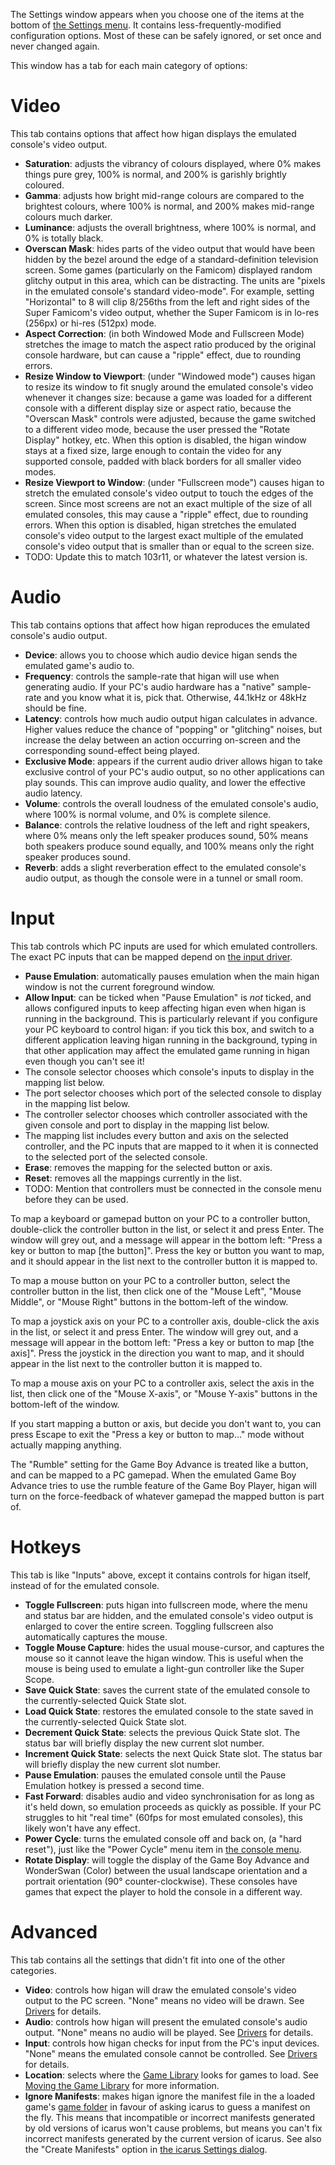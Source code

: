 The Settings window
appears when you choose
one of the items at the bottom of
[the Settings menu](higan.md#the-settings-menu).
It contains less-frequently-modified configuration options.
Most of these can be safely ignored,
or set once and never changed again.

This window has a tab for each main category of options:

Video
=====

This tab contains options that affect
how higan displays
the emulated console's video output.

  - **Saturation**: adjusts the vibrancy of colours displayed,
    where 0% makes things pure grey,
    100% is normal,
    and 200% is garishly brightly coloured.
  - **Gamma**: adjusts how bright mid-range colours are
    compared to the brightest colours,
    where 100% is normal,
    and 200% makes mid-range colours much darker.
  - **Luminance**: adjusts the overall brightness,
    where 100% is normal,
    and 0% is totally black.
  - **Overscan Mask**: hides parts of
    the video output that would have been hidden
    by the bezel around the edge of
    a standard-definition television screen.
    Some games (particularly on the Famicom)
    displayed random glitchy output in this area,
    which can be distracting.
    The units are "pixels in the emulated console's standard video-mode".
    For example, setting "Horizontal" to 8
    will clip 8/256ths from the left and right sides
    of the Super Famicom's video output,
    whether the Super Famicom is in
    lo-res (256px) or hi-res (512px)
    mode.
  - **Aspect Correction**:
    (in both Windowed Mode and Fullscreen Mode)
    stretches the image to match the aspect ratio
    produced by the original console hardware,
    but can cause a "ripple" effect,
    due to rounding errors.
  - **Resize Window to Viewport**:
    (under "Windowed mode")
    causes higan to resize its window
    to fit snugly around the emulated console's video
    whenever it changes size:
    because a game was loaded for a different console
    with a different display size or aspect ratio,
    because the "Overscan Mask" controls were adjusted,
    because the game switched to a different video mode,
    because the user pressed the "Rotate Display" hotkey,
    etc.
    When this option is disabled,
    the higan window stays at a fixed size,
    large enough to contain the video for any supported console,
    padded with black borders for all smaller video modes.
  - **Resize Viewport to Window**:
    (under "Fullscreen mode")
    causes higan to stretch the emulated console's video output
    to touch the edges of the screen.
    Since most screens are not an exact multiple
    of the size of all emulated consoles,
    this may cause a "ripple" effect,
    due to rounding errors.
    When this option is disabled,
    higan stretches the emulated console's video output
    to the largest exact multiple
    of the emulated console's video output
    that is smaller than or equal to the screen size.
  - TODO: Update this to match 103r11, or whatever the latest version is.

Audio
=====

This tab contains options that affect
how higan reproduces
the emulated console's audio output.

  - **Device**: allows you to choose
    which audio device higan sends
    the emulated game's audio to.
  - **Frequency**: controls the sample-rate that higan will use
    when generating audio.
    If your PC's audio hardware has a "native" sample-rate
    and you know what it is,
    pick that.
    Otherwise,
    44.1kHz or 48kHz should be fine.
  - **Latency**: controls how much audio output higan calculates in advance.
    Higher values reduce the chance of
    "popping" or "glitching" noises,
    but increase the delay between an action occurring on-screen
    and the corresponding sound-effect being played.
  - **Exclusive Mode**: appears
    if the current audio driver
    allows higan to take exclusive control of your PC's audio output,
    so no other applications can play sounds.
    This can improve audio quality,
    and lower the effective audio latency.
  - **Volume**: controls the overall loudness of
    the emulated console's audio,
    where 100% is normal volume,
    and 0% is complete silence.
  - **Balance**: controls the relative loudness of
    the left and right speakers,
    where 0% means only the left speaker produces sound,
    50% means both speakers produce sound equally,
    and 100% means only the right speaker produces sound.
  - **Reverb**: adds a slight reverberation effect
    to the emulated console's audio output,
    as though the console were in a tunnel or small room.

Input
=====

This tab controls which PC inputs
are used for which emulated controllers.
The exact PC inputs that can be mapped
depend on [the input driver](#drivers).

  - **Pause Emulation**: automatically pauses emulation
    when the main higan window
    is not the current foreground window.
  - **Allow Input**: can be ticked
    when "Pause Emulation" is *not* ticked,
    and allows configured inputs to keep affecting higan
    even when higan is running in the background.
    This is particularly relevant if
    you configure your PC keyboard to control higan:
    if you tick this box,
    and switch to a different application
    leaving higan running in the background,
    typing in that other application may affect
    the emulated game running in higan
    even though you can't see it!
  - The console selector chooses which console's inputs
    to display in the mapping list below.
  - The port selector chooses which port of the selected console
    to display in the mapping list below.
  - The controller selector chooses which controller
    associated with the given console and port
    to display in the mapping list below.
  - The mapping list includes
    every button and axis on the selected controller,
    and the PC inputs that are mapped to it
    when it is connected to the selected port of the selected console.
  - **Erase**: removes the mapping
    for the selected button or axis.
  - **Reset**: removes all the mappings currently in the list.
  - TODO: Mention that controllers must be connected
    in the console menu
    before they can be used.

To map
a keyboard or gamepad button on your PC to
a controller button,
double-click the controller button in the list,
or select it and press Enter.
The window will grey out,
and a message will appear in the bottom left:
"Press a key or button to map [the button]".
Press the key or button you want to map,
and it should appear in the list
next to the controller button it is mapped to.

To map
a mouse button on your PC to
a controller button,
select the controller button in the list,
then click one of the "Mouse Left",
"Mouse Middle",
or "Mouse Right" buttons in the bottom-left of the window.

To map
a joystick axis on your PC to
a controller axis,
double-click the axis in the list,
or select it and press Enter.
The window will grey out,
and a message will appear in the bottom left:
"Press a key or button to map [the axis]".
Press the joystick in the direction you want to map,
and it should appear in the list
next to the controller button it is mapped to.

To map
a mouse axis on your PC to
a controller axis,
select the axis in the list,
then click one of the
"Mouse X-axis",
or "Mouse Y-axis"
buttons in the bottom-left of the window.

If you start mapping a button or axis,
but decide you don't want to,
you can press Escape
to exit the "Press a key or button to map..." mode
without actually mapping anything.

The "Rumble" setting
for the Game Boy Advance is treated like a button,
and can be mapped to a PC gamepad.
When the emulated Game Boy Advance
tries to use the rumble feature
of the Game Boy Player,
higan will turn on the force-feedback
of whatever gamepad the mapped button is part of.


Hotkeys
=======

This tab is like "Inputs" above,
except it contains controls for higan itself,
instead of for the emulated console.

  - **Toggle Fullscreen**: puts higan into fullscreen mode,
    where the menu and status bar are hidden,
    and the emulated console's video output
    is enlarged to cover the entire screen.
    Toggling fullscreen also automatically captures the mouse.
  - **Toggle Mouse Capture**: hides the usual mouse-cursor,
    and captures the mouse so it cannot leave the higan window.
    This is useful when the mouse is being used to emulate
    a light-gun controller like the Super Scope.
  - **Save Quick State**: saves the current state of the emulated console
    to the currently-selected Quick State slot.
  - **Load Quick State**: restores the emulated console
    to the state saved in the currently-selected Quick State slot.
  - **Decrement Quick State**: selects the previous Quick State slot.
    The status bar will briefly display the new current slot number.
  - **Increment Quick State**: selects the next Quick State slot.
    The status bar will briefly display the new current slot number.
  - **Pause Emulation**: pauses the emulated console
    until the Pause Emulation hotkey is pressed a second time.
  - **Fast Forward**: disables audio and video synchronisation
    for as long as it's held down,
    so emulation proceeds as quickly as possible.
    If your PC struggles to hit "real time"
    (60fps for most emulated consoles),
    this likely won't have any effect.
  - **Power Cycle**: turns the emulated console off and back on,
    (a "hard reset"),
    just like the "Power Cycle" menu item
    in [the console menu](#the-console-menu).
  - **Rotate Display**: will toggle the display
    of the Game Boy Advance
    and WonderSwan (Color)
    between the usual landscape orientation
    and a portrait orientation (90° counter-clockwise).
    These consoles have games
    that expect the player to hold the console
    in a different way.

Advanced
========

This tab contains all the settings
that didn't fit into one of the other categories.

  - **Video**: controls how higan will draw
    the emulated console's video output
    to the PC screen.
    "None" means no video will be drawn.
    See [Drivers](#drivers) for details.
  - **Audio**: controls how higan will present
    the emulated console's audio output.
    "None" means no audio will be played.
    See [Drivers](#drivers) for details.
  - **Input**: controls how higan checks for input
    from the PC's input devices.
    "None" means the emulated console cannot be controlled.
    See [Drivers](#drivers) for details.
  - **Location**: selects where the [Game Library](#the-game-library)
    looks for games to load.
    See [Moving the Game Library](#moving-the-game-library)
    for more information.
  - **Ignore Manifests**: makes higan ignore the manifest file
    in the a loaded game's [game folder](#why-game-folders)
    in favour of asking icarus
    to guess a manifest on the fly.
    This means that incompatible or incorrect manifests
    generated by old versions of icarus
    won't cause problems,
    but means you can't fix incorrect manifests
    generated by the current version of icarus.
    See also the "Create Manifests" option in
    [the icarus Settings dialog](#the-icarus-settings-dialog).
